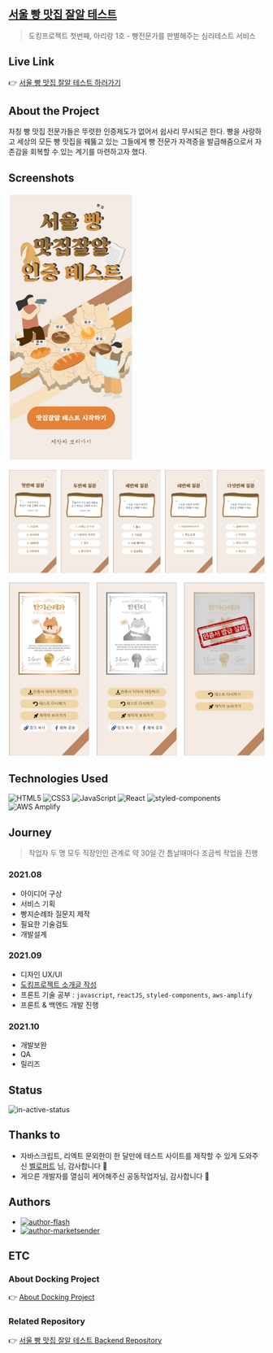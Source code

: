 ## [서울 빵 맛집 잘알 테스트](https://arirang.docking.zone/)
> 도킹프로젝트 첫번째, 아리랑 1호 - 빵전문가를 판별해주는 심리테스트 서비스

## Live Link
👉 [서울 빵 맛집 잘알 테스트 하러가기](https://arirang.docking.zone/)

## About the Project
자칭 빵 맛집 전문가들은 뚜렷한 인증제도가 없어서 쉽사리 무시되곤 한다. 빵을 사랑하고 세상의 모든 빵 맛집을 꿰뚫고 있는 그들에게 빵 전문가 자격증을 발급해줌으로서 자존감을 회복할 수 있는 계기를 마련하고자 했다.

## Screenshots
![pang-test-main](./image/README-1641605241372.png)

![pang-test-question](./image/README-1641605217625.png)

![pang-test-result](./image/README-1641605171457.png)

## Technologies Used
<img alt="HTML5" src ="https://img.shields.io/badge/HTML5-E34F26.svg?&style=for-the-badge&logo=HTML5&logoColor=black"/>
<img alt="CSS3" src ="https://img.shields.io/badge/CSS3-1572B6.svg?&style=for-the-badge&logo=CSS3&logoColor=black"/>
<img alt="JavaScript" src ="https://img.shields.io/badge/JavaScript-F7DF1E.svg?&style=for-the-badge&logo=JavaScript&logoColor=black"/>
<img alt="React" src ="https://img.shields.io/badge/React.JS-61DAFB.svg?&style=for-the-badge&logo=React&logoColor=black"/>
<img alt="styled-components" src ="https://img.shields.io/badge/styled components-DB7093.svg?&style=for-the-badge&logo=styled-components&logoColor=black"/>
<img alt="AWS Amplify" src ="https://img.shields.io/badge/AWS Amplify-FF9900.svg?&style=for-the-badge&logo=AWSAmplify&logoColor=black"/>


## Journey
> 작업자 두 명 모두 직장인인 관계로 약 30일 간 틈날때마다 조금씩 작업을 진행

### 2021.08 
- 아이디어 구상
- 서비스 기획
- 빵지순례좌 질문지 제작
- 필요한 기술검토
- 개발설계
### 2021.09 
- 디자인 UX/UI 
- [도킹프로젝트 소개글 작성](https://log4flash.notion.site/861ce3989a6e469d92a1b15a7e9d0d7e)
- 프론트 기술 공부 : `javascript`, `reactJS`, `styled-components`, `aws-amplify`
- 프론트 & 백엔드 개발 진행
### 2021.10
- 개발보완
- QA
- 릴리즈

## Status
<!-- ![active-status](https://img.shields.io/badge/status-active-006600.svg) -->

![in-active-status](https://img.shields.io/badge/status-inactive-FF0000.svg)


## Thanks to
- 자바스크립트, 리엑트 문외한이 한 달만에 테스트 사이트를 제작할 수 있게 도와주신 [벨로퍼트](https://react.vlpt.us) 님, 감사합니다 🙏
- 게으른 개발자를 열심히 케어해주신 공동작업자님, 감사합니다 🙏

## Authors
- [![author-flash](https://img.shields.io/badge/author-flash-FF6600.svg)](https://blog.mhson.world/)
- [![author-marketsender](https://img.shields.io/badge/author-marketsensor-006600.svg)](https://www.instagram.com/market_senser/)

## ETC
### About Docking Project
👉 [About Docking Project](https://spiky-glass-379.notion.site/861ce3989a6e469d92a1b15a7e9d0d7e)

### Related Repository
👉 [서울 빵 맛집 잘알 테스트 Backend Repository](https://github.com/Miniminis/arirang-first-project-back)
